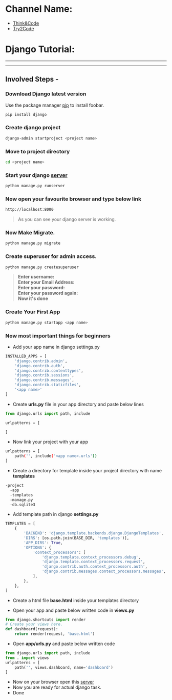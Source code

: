 # Channel Name:
- [Think&Code](https://www.youtube.com/channel/UCNQOWS6XCj9F5eEylIKpi9g)
- [Try2Code](https://www.youtube.com/channel/UC_Ek1zBgcUgaai3u7X8v52w)
# Django Tutorial:

----------------------------------------------------
----------------------------------------------------


## Involved Steps -

### Download Django latest version
Use the package manager [pip](https://pip.pypa.io/en/stable/) to install foobar.
```bash
pip install django
```
### Create django project
 ```bash
 django-admin startproject <project name>
 ```

### Move to project directory

```bash
cd <project name>
```

### Start your django [server](http://localhost:8000/)

```bash
python manage.py runserver 
```
### Now open your favourite browser and type below link 

```bash
http://localhost:8000
```

> As you can see your django server is working.

### Now Make Migrate.

```bash
python manage.py migrate
```
### Create superuser for admin access.
```bash
python manage.py createsuperuser
```

> __Enter username:__<br>
> __Enter your Email Address:__<br>
> __Enter your password:__<br>
> __Enter your password again:__<br>
> __Now it's done__


### Create Your First App

```bash
python manage.py startapp <app name>
```

### Now most important things for beginners
 
- Add your app name in django settings.py
```python
INSTALLED_APPS = [
    'django.contrib.admin',
    'django.contrib.auth',
    'django.contrib.contenttypes',
    'django.contrib.sessions',
    'django.contrib.messages',
    'django.contrib.staticfiles',
    '<app name>'
]
```
- Create __urls.py__ file in your app directory and paste below lines
```python
from django.urls import path, include

urlpatterns = [

]

```
- Now link your project with your app

```bash
urlpatterns = [
    path('', include('<app name>.urls'))
]
```
- Create a directory for template inside your project directory with name __templates__
```bash
-project
  -app
  -templates
  -manage.py
  -db.sqlite3 
```
- Add template path in django __settings.py__
```python
TEMPLATES = [
    {
        'BACKEND': 'django.template.backends.django.DjangoTemplates',
        'DIRS': [os.path.join(BASE_DIR, 'templates')],
        'APP_DIRS': True,
        'OPTIONS': {
            'context_processors': [
                'django.template.context_processors.debug',
                'django.template.context_processors.request',
                'django.contrib.auth.context_processors.auth',
                'django.contrib.messages.context_processors.messages',
            ],
        },
    },
]
```
- Create a html file __base.html__ inside your templates directory


- Open your app and paste below written code in __views.py__
```python
from django.shortcuts import render
# Create your views here.
def dashboard(request):
    return render(request, 'base.html')
```

- Open __app/urls.py__ and paste below written code
```python
from django.urls import path, include
from . import views
urlpatterns = [
    path('', views.dashboard, name='dashboard')
]
```
- Now on your browser open this [server](http://localhost:8000)
- Now you are ready for actual django task.
- Done


